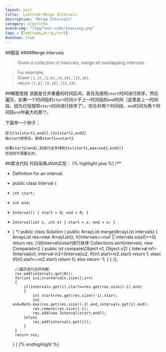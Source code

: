 ```yaml
---
layout: post
title:  LeetCode-Merge Intervals
description: "Merge Intervals"
category: algorithm
avatarimg: "/img/leet-code/touxiang.png"
tags : [leetcode,Array,Sort]
duoshuo: true
---
```

##题目
####Merge Intervals
>Given a collection of intervals, merge all overlapping intervals.

>For example,   
>Given `[1,3],[2,6],[8,10],[15,18]`,   
>return `[1,6],[8,10],[15,18]`.

<!-- more -->
	
##解题思路
该题是合并重叠的时间区间，首先先按照`start`时间进行排序，然后遍历，如果一个时间段的`start`时间小于上一时间段的`end`时间（这里是上一时间段，因为已经按照`start`时间进行排序了），则合并两个时间段，`end`时间为两个时间段`end`中最大的那个。

下面举一个例子：

	定义t1=[start1,end1],t2=[start2,end2]
	按start排序后，使得start1<=start2

	如果start2<end2,则进行合并得到t3=[start1,max(end1,end2)]
	否则则不需要合并。
	

##算法代码
代码采用JAVA实现：
{% highlight java %}
/**
 * Definition for an interval.
 * public class Interval {
 *     int start;
 *     int end;
 *     Interval() { start = 0; end = 0; }
 *     Interval(int s, int e) { start = s; end = e; }
 * }
 */
public class Solution {
    public ArrayList<Interval> merge(ArrayList<Interval> intervals) {
    	ArrayList<Interval> res=new ArrayList<Interval>();
        if(intervals==null || intervals.size()==0)
        	return res;
        //对interval以start进行排序
        Collections.sort(intervals, new Comparator() {
	      public int compare(Object o1, Object o2) {
	          Interval in1=(Interval)o1;
	          Interval in2=(Interval)o2;
	          if(in1.start>in2.start)
	                return 1;
	          else{
	          	if(in1.start==in2.start)
	                    return 0;
	               else
	                    return -1;
	          }
	      }
   		});

		//遍历进行合并判断
        res.add(intervals.get(0));
        for(int i=1;i<intervals.size();i++)
        {
        	if(intervals.get(i).start<=res.get(res.size()-1).end)
        	{
        		int start=res.get(res.size()-1).start;
        		int end=Math.max(res.get(res.size()-1).end,intervals.get(i).end);
        		res.remove(res.size()-1);
        		res.add(new Interval(start,end));
        	}else{
        		res.add(intervals.get(i));
        	}
        }
        return res;
    }
}
{% endhighlight %}
